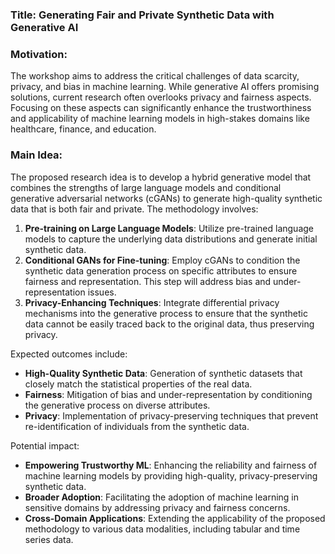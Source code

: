 ### Title: Generating Fair and Private Synthetic Data with Generative AI

### Motivation:
The workshop aims to address the critical challenges of data scarcity, privacy, and bias in machine learning. While generative AI offers promising solutions, current research often overlooks privacy and fairness aspects. Focusing on these aspects can significantly enhance the trustworthiness and applicability of machine learning models in high-stakes domains like healthcare, finance, and education.

### Main Idea:
The proposed research idea is to develop a hybrid generative model that combines the strengths of large language models and conditional generative adversarial networks (cGANs) to generate high-quality synthetic data that is both fair and private. The methodology involves:

1. **Pre-training on Large Language Models**: Utilize pre-trained language models to capture the underlying data distributions and generate initial synthetic data.
2. **Conditional GANs for Fine-tuning**: Employ cGANs to condition the synthetic data generation process on specific attributes to ensure fairness and representation. This step will address bias and under-representation issues.
3. **Privacy-Enhancing Techniques**: Integrate differential privacy mechanisms into the generative process to ensure that the synthetic data cannot be easily traced back to the original data, thus preserving privacy.

Expected outcomes include:

- **High-Quality Synthetic Data**: Generation of synthetic datasets that closely match the statistical properties of the real data.
- **Fairness**: Mitigation of bias and under-representation by conditioning the generative process on diverse attributes.
- **Privacy**: Implementation of privacy-preserving techniques that prevent re-identification of individuals from the synthetic data.

Potential impact:

- **Empowering Trustworthy ML**: Enhancing the reliability and fairness of machine learning models by providing high-quality, privacy-preserving synthetic data.
- **Broader Adoption**: Facilitating the adoption of machine learning in sensitive domains by addressing privacy and fairness concerns.
- **Cross-Domain Applications**: Extending the applicability of the proposed methodology to various data modalities, including tabular and time series data.
